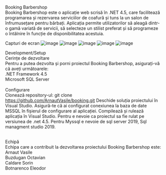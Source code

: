 
Booking Barbershop <br>
Booking Barbershop este o aplicație web scrisă în .NET 4.5, care facilitează programarea și rezervarea serviciilor de coafură și tuns la un salon de înfrumusețare pentru bărbați. Aplicația permite utilizatorilor să aleagă dintr-o gamă variată de servicii, să selecteze un stilist preferat și să programeze o întâlnire în funcție de disponibilitatea acestuia.

Capturi de ecran
![image](https://github.com/ArnautVasile/booking/assets/24511509/e408431d-3636-4852-993f-995914b2662b)
![image](https://github.com/ArnautVasile/booking/assets/24511509/4d8ee6c7-e40d-44a7-b072-87cc97f6457b)
![image](https://github.com/ArnautVasile/booking/assets/24511509/af623a97-7933-4d46-9bfb-5649d8aa7767)
![image](https://github.com/ArnautVasile/booking/assets/24511509/9b108133-bb87-4068-809a-655b97ef0948)
![image](https://github.com/ArnautVasile/booking/assets/24511509/f91bed7b-51b0-4be3-abf5-36f96681df94)
<br>

Development/Setup <br>
Cerințe de dezvoltare<br>
Pentru a putea dezvolta și porni proiectul Booking Barbershop, asigurați-vă că aveți următoarele:<br>
.NET Framework 4.5<br>
Microsoft SQL Server<br>
<br>
Configurare<br>
Clonează repository-ul: git clone https://github.com/ArnautVasile/booking.git
Deschide soluția proiectului în Visual Studio.
Asigură-te că ai configurat conexiunea la baza de date MSSQL în fișierul de configurare al aplicației.
Compilează și rulează aplicația în Visual Studio.
Pentru  e nevoie ca proiectul sa fie rulat pe versiunea de .net 4.5.
Pentru Myssql e nevoie de sql server 2019, Sql managment studio 2019.

<br>
Echipă<br>
Echipa care a contribuit la dezvoltarea proiectului Booking Barbershop este:<br>
Arnaut Vasile<br>
Buzdugan Octavian<br>
Caldare Sorin<br>
Botnarenco Eleodor<br>


